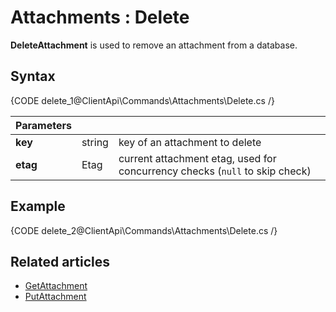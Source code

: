 # Attachments : Delete

**DeleteAttachment** is used to remove an attachment from a database.

## Syntax

{CODE delete_1@ClientApi\Commands\Attachments\Delete.cs /}

| Parameters | | |
| ------------- | ------------- | ----- |
| **key** | string | key of an attachment to delete |
| **etag** | Etag | current attachment etag, used for concurrency checks (`null` to skip check) |

## Example

{CODE delete_2@ClientApi\Commands\Attachments\Delete.cs /}

## Related articles

- [GetAttachment](../../../client-api/commands/attachments/get)  
- [PutAttachment](../../../client-api/commands/attachments/put)  